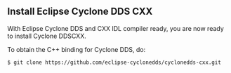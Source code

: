 ## Install Eclipse Cyclone DDS CXX

With Eclipse Cyclone DDS and CXX IDL compiler ready, you are now ready to install Cyclone DDSCXX.

To obtain the C++ binding for Cyclone DDS, do:

```
$ git clone https://github.com/eclipse-cyclonedds/cyclonedds-cxx.git
```
